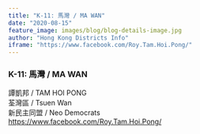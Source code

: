 ```yaml
---
title: "K-11: 馬灣 / MA WAN"
date: "2020-08-15"
feature_image: images/blog/blog-details-image.jpg
author: "Hong Kong Districts Info"
iframe: "https://www.facebook.com/Roy.Tam.Hoi.Pong/"
---
```


### K-11: 馬灣 / MA WAN  
譚凱邦 / TAM HOI PONG  
荃灣區 / Tsuen Wan  
新民主同盟 / Neo Democrats  
https://www.facebook.com/Roy.Tam.Hoi.Pong/
